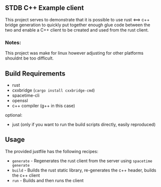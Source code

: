 ## STDB C++ Example client

This project serves to demonstrate that it is possible to use rust <==> c++ bridge generation to quickly put together enough glue code between the two and enable a C++ client to be created and used from the rust client.

### Notes:

This project was make for linux however adjusting for other platforms shouldnt be too difficult.

## Build Requirements

* rust
* cxxbridge (`cargo install cxxbridge-cmd`)
* spacetime-cli
* openssl
* c++ compiler (g++ in this case)

optional:

* just (only if you want to run the build scripts directly, easily reproduced)

## Usage

The provided justfile has the following recipes:
* `generate` - Regenerates the rust client from the server using `spacetime generate`
* `build`    - Builds the rust static library, re-generates the c++ header, builds the c++ client
* `run`      - Builds and then runs the client

